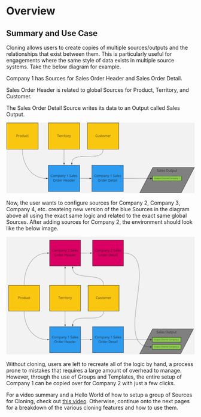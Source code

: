 # Overview

## Summary and Use Case

Cloning allows users to create copies of multiple sources/outputs and the relationships that exist between them. This is particularly useful for engagements where the same style of data exists in multiple source systems. Take the below diagram for example.&#x20;

Company 1 has Sources for Sales Order Header and Sales Order Detail.&#x20;

Sales Order Header is related to global Sources for Product, Territory, and Customer.&#x20;

The Sales Order Detail Source writes its data to an Output called Sales Output.

![Company 1 Setup](<../../.gitbook/assets/image (387).png>)

Now, the user wants to configure sources for Company 2, Company 3, Company 4, etc. createing new version of the blue Sources in the diagram above all using the exact same logic and related to the exact same global Sources. After adding sources for Company 2, the environment should look like the below image.

![A setup with Company 1 & 2](<../../.gitbook/assets/image (398).png>)

Without cloning, users are left to recreate all of the logic by hand, a process prone to mistakes that requires a large amount of overhead to manage. However, through the use of Groups and Templates, the entire setup of Company 1 can be copied over for Company 2 with just a few clicks.



For a video summary and a Hello World of how to setup a group of Sources for Cloning, check out [this video](https://www.youtube.com/watch?v=1bX6t-aDkNU\&list=PLFI3u1fSVqjHWR\_pv2gBbZdP-USorY8jw\&index=24). Otherwise, continue onto the next pages for a breakdown of the various cloning features and how to use them.
